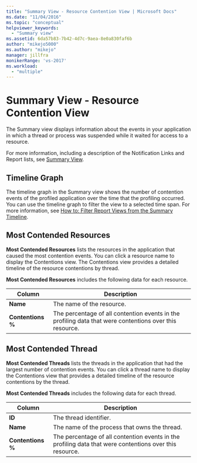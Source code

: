 ```yaml
---
title: "Summary View - Resource Contention View | Microsoft Docs"
ms.date: "11/04/2016"
ms.topic: "conceptual"
helpviewer_keywords:
  - "Summary view"
ms.assetid: 6da57b83-7b42-4d7c-9aea-8e0a830faf6b
author: "mikejo5000"
ms.author: "mikejo"
manager: jillfra
monikerRange: 'vs-2017'
ms.workload:
  - "multiple"
---
```

# Summary View - Resource Contention View
The Summary view displays information about the events in your application in which a thread or process was suspended while it waited for access to a resource.

 For more information, including a description of the Notification Links and Report lists, see [Summary View](../profiling/summary-view.md).

## Timeline Graph
 The timeline graph in the Summary view shows the number of contention events of the profiled application over the time that the profiling occurred. You can use the timeline graph to filter the view to a selected time span. For more information, see [How to: Filter Report Views from the Summary Timeline](../profiling/how-to-filter-report-views-from-the-summary-timeline.md).

## Most Contended Resources
 **Most Contended Resources** lists the resources in the application that caused the most contention events. You can click a resource name to display the Contentions view. The Contentions view provides a detailed timeline of the resource contentions by thread.

 **Most Contended Resources** includes the following data for each resource.

|Column|Description|
|------------|-----------------|
|**Name**|The name of the resource.|
|**Contentions %**|The percentage of all contention events in the profiling data that were contentions over this resource.|

## Most Contended Thread
 **Most Contended Threads** lists the threads in the application that had the largest number of contention events. You can click a thread name to display the Contentions view that provides a detailed timeline of the resource contentions by the thread.

 **Most Contended Threads** includes the following data for each thread.

|Column|Description|
|------------|-----------------|
|**ID**|The thread identifier.|
|**Name**|The name of the process that owns the thread.|
|**Contentions %**|The percentage of all contention events in the profiling data that were contentions over this resource.|
